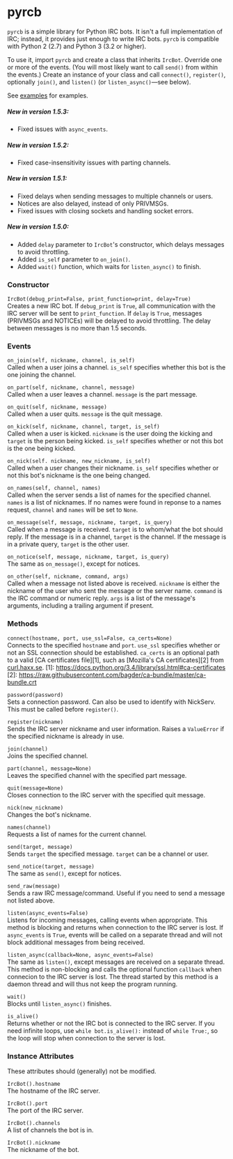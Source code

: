 # pyrcb
`pyrcb` is a simple library for Python IRC bots. It isn't a full implementation
of IRC; instead, it provides just enough to write IRC bots. `pyrcb` is
compatible with Python 2 (2.7) and Python 3 (3.2 or higher).

To use it, import `pyrcb` and create a class that inherits `IrcBot`. Override
one or more of the events. (You will most likely want to call `send()` from
within the events.) Create an instance of your class and call `connect()`,
`register()`, optionally `join()`, and `listen()` (or `listen_async()`—see
below).

See [examples](examples) for examples.

##### New in version 1.5.3:
* Fixed issues with `async_events`.

##### New in version 1.5.2:
* Fixed case-insensitivity issues with parting channels.

##### New in version 1.5.1:
* Fixed delays when sending messages to multiple channels or users.
* Notices are also delayed, instead of only PRIVMSGs.
* Fixed issues with closing sockets and handling socket errors.

##### New in version 1.5.0:
* Added `delay` parameter to `IrcBot`'s constructor, which delays messages to
  avoid throttling.
* Added `is_self` parameter to `on_join()`.
* Added `wait()` function, which waits for `listen_async()` to finish.

### Constructor
`IrcBot(debug_print=False, print_function=print, delay=True)`  
Creates a new IRC bot. If `debug_print` is `True`, all communication with the
IRC server will be sent to `print_function`. If `delay` is `True`, messages
(PRIVMSGs and NOTICEs) will be delayed to avoid throttling. The delay between
messages is no more than 1.5 seconds.

### Events
`on_join(self, nickname, channel, is_self)`  
Called when a user joins a channel. `is_self` specifies whether this bot is the
one joining the channel.

`on_part(self, nickname, channel, message)`  
Called when a user leaves a channel. `message` is the part message.

`on_quit(self, nickname, message)`  
Called when a user quits. `message` is the quit message.

`on_kick(self, nickname, channel, target, is_self)`  
Called when a user is kicked. `nickname` is the user doing the kicking and
`target` is the person being kicked. `is_self` specifies whether or not this
bot is the one being kicked.

`on_nick(self. nickname, new_nickname, is_self)`  
Called when a user changes their nickname. `is_self` specifies whether or not
this bot's nickname is the one being changed.

`on_names(self, channel, names)`  
Called when the server sends a list of names for the specified channel. `names`
is a list of nicknames. If no names were found in reponse to a names request,
`channel` and `names` will be set to `None`.

`on_message(self, message, nickname, target, is_query)`  
Called when a message is received. `target` is to whom/what the bot should
reply. If the message is in a channel, `target` is the channel. If the message
is in a private query, `target` is the other user.

`on_notice(self, message, nickname, target, is_query)`  
The same as `on_message()`, except for notices.

`on_other(self, nickname, command, args)`  
Called when a message not listed above is received. `nickname` is either the
nickname of the user who sent the message or the server name. `command` is the
IRC command or numeric reply. `args` is a list of the message's arguments,
including a trailing argument if present.

### Methods
`connect(hostname, port, use_ssl=False, ca_certs=None)`  
Connects to the specified `hostname` and `port`. `use_ssl` specifies whether or
not an SSL connection should be established. `ca_certs` is an optional path to
a valid [CA certificates file][1], such as [Mozilla's CA certificates][2] from
[curl.haxx.se](http://curl.haxx.se/docs/caextract.html).
[1]: https://docs.python.org/3.4/library/ssl.html#ca-certificates
[2]: https://raw.githubusercontent.com/bagder/ca-bundle/master/ca-bundle.crt

`password(password)`  
Sets a connection password. Can also be used to identify with NickServ. This
must be called before `register()`.

`register(nickname)`  
Sends the IRC server nickname and user information. Raises a `ValueError` if
the specified nickname is already in use.

`join(channel)`  
Joins the specified channel.

`part(channel, message=None)`  
Leaves the specified channel with the specified part message.

`quit(message=None)`  
Closes connection to the IRC server with the specified quit message.

`nick(new_nickname)`  
Changes the bot's nickname.

`names(channel)`  
Requests a list of names for the current channel.

`send(target, message)`  
Sends `target` the specified message. `target` can be a channel or user.

`send_notice(target, message)`  
The same as `send()`, except for notices.

`send_raw(message)`  
Sends a raw IRC message/command. Useful if you need to send a message not
listed above.

`listen(async_events=False)`  
Listens for incoming messages, calling events when appropriate. This method is
blocking and returns when connection to the IRC server is lost. If
`async_events` is `True`, events will be called on a separate thread and will
not block additional messages from being received.

`listen_async(callback=None, async_events=False)`  
The same as `listen()`, except messages are received on a separate thread. This
method is non-blocking and calls the optional function `callback` when
connecion to the IRC server is lost. The thread started by this method is a
daemon thread and will thus not keep the program running.

`wait()`  
Blocks until `listen_async()` finishes.

`is_alive()`  
Returns whether or not the IRC bot is connected to the IRC server. If you need
infinite loops, use `while bot.is_alive():` instead of `while True:`, so the
loop will stop when connection to the server is lost.

### Instance Attributes
These attributes should (generally) not be modified.

`IrcBot().hostname`  
The hostname of the IRC server.

`IrcBot().port`  
The port of the IRC server.

`IrcBot().channels`  
A list of channels the bot is in.

`IrcBot().nickname`  
The nickname of the bot.
